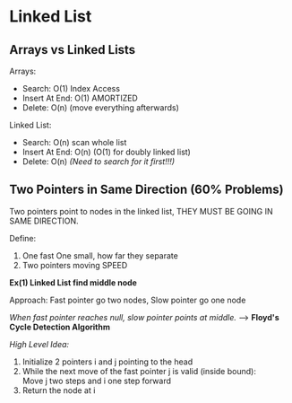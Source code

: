 # Linked List

## Arrays vs Linked Lists

Arrays: <br>
* Search: O(1) Index Access <br>
* Insert At End: O(1) AMORTIZED <br>
* Delete: O(n) (move everything afterwards) <br>

Linked List: <br> 
* Search: O(n) scan whole list <br>
* Insert At End: O(n) (O(1) for doubly linked list) <br>
* Delete: O(n) *(Need to search for it first!!!)* <br>

## Two Pointers in Same Direction (60% Problems)

Two pointers point to nodes in the linked list, THEY MUST BE GOING IN SAME DIRECTION. <br>

Define: <br>
1. One fast One small, how far they separate <br>
2. Two pointers moving SPEED <br>

**Ex(1) Linked List find middle node**

Approach: Fast pointer go two nodes, Slow pointer go one node

  *When fast pointer reaches null, slow pointer points at middle.* --> **Floyd's Cycle Detection Algorithm**

*High Level Idea:*

1. Initialize 2 pointers i and j pointing to the head <br>
2. While the next move of the fast pointer j is valid (inside bound): <br>
        Move j two steps and i one step forward <br>
3. Return the node at i <br>









